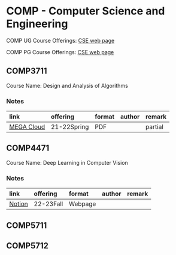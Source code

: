 # COMP -  Computer Science and Engineering

COMP UG Course Offerings: [CSE web page](https://cse.hkust.edu.hk/ug/courses/)

COMP PG Course Offerings: [CSE web page](https://cse.hkust.edu.hk/pg/courses/)

## COMP3711

Course Name: Design and Analysis of Algorithms

### Notes

| link                                                                 | offering    | format   | author   | remark   |
|:---------------------------------------------------------------------|:------------|:---------|:---------|:---------|
| [MEGA Cloud](https://mega.nz/folder/kFBEXSzR#WvMhSagFIPWpOy8YbBDGpQ) | 21-22Spring | PDF      |          | partial  |

## COMP4471

Course Name: Deep Learning in Computer Vision

### Notes

| link                                                                                                               | offering   | format   | author   | remark   |
|:-------------------------------------------------------------------------------------------------------------------|:-----------|:---------|:---------|:---------|
| [Notion](https://www.notion.so/zory233/COMP4471-Deep-Learning-in-Computer-Vision-594bafa8b4c64ddb9982129dcfbd1ebc) | 22-23Fall  | Webpage  |          |          |

## COMP5711

## COMP5712
